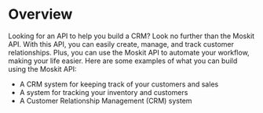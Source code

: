 # Overview

Looking for an API to help you build a CRM? Look no further than the Moskit
API. With this API, you can easily create, manage, and track customer
relationships. Plus, you can use the Moskit API to automate your workflow,
making your life easier. Here are some examples of what you can build using the
Moskit API:

- A CRM system for keeping track of your customers and sales
- A system for tracking your inventory and customers
- A Customer Relationship Management (CRM) system
